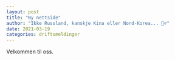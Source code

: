 ```yaml
---
layout: post
title: "Ny nettside"
author: "Ikke Russland, kanskje Kina eller Nord-Korea... 🤷‍♂️"
date: 2021-03-19
categories: driftsmeldinger 
---
```

Velkommen til oss.
